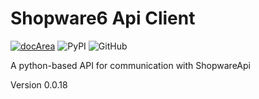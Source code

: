 # Shopware6 Api Client
[![docArea](https://img.shields.io/badge/docArea-0.0.18-%2340cbb1)](https://www.docarea.io/sachsmedia/shopware6-api/)
![PyPI](https://img.shields.io/pypi/v/shopwareapi)
![GitHub](https://img.shields.io/github/license/sachs-media/shopwareapi)

A python-based API for communication with ShopwareApi

Version 0.0.18